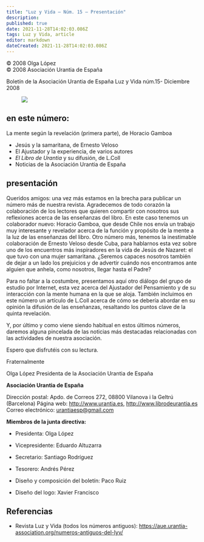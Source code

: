 ```yaml
---
title: "Luz y Vida — Núm. 15 — Presentación"
description: 
published: true
date: 2021-11-28T14:02:03.086Z
tags: Luz y Vida, article
editor: markdown
dateCreated: 2021-11-28T14:02:03.086Z
---
```


<p class="v-card v-sheet theme--light grey lighten-3 px-2">© 2008 Olga López<br>© 2008 Asociación Urantia de España</p>

Boletín de la Asociación Urantia de España
Luz y Vida núm.15- Diciembre 2008

<figure id="Figure_1" class="image urantiapedia">
<img src="/image/article/Luz_y_Vida/LyV1/01.jpg">
</figure>

## en este número:

La mente según la revelación (primera parte), de Horacio Gamboa

- Jesús y la samaritana, de Ernesto Veloso
- El Ajustador y la experiencia, de varios autores
- _El Libro de Urantia_ y su difusión, de L.Coll
- Noticias de la Asociación Urantia de España

## presentación

Queridos amigos: una vez más estamos en la brecha para publicar un número más de nuestra revista. Agradecemos de todo corazón la colaboración de los lectores que quieren compartir con nosotros sus reflexiones acerca de las enseñanzas del libro. En este caso tenemos un colaborador nuevo: Horacio Gamboa, que desde Chile nos envía un trabajo muy interesante y revelador acerca de la función y propósito de la mente a la luz de las enseñanzas del libro. Otro número más, tenemos la inestimable colaboración de Ernesto Veloso desde Cuba, para hablarnos esta vez sobre uno de los encuentros más inspiradores en la vida de Jesús de Nazaret: el que tuvo con una mujer samaritana. ¿Seremos capaces nosotros también de dejar a un lado los prejuicios y de advertir cuándo nos encontramos ante alguien que anhela, como nosotros, llegar hasta el Padre?

Para no faltar a la costumbre, presentamos aquí otro diálogo del grupo de estudio por Internet, esta vez acerca del Ajustador del Pensamiento y de su interacción con la mente humana en la que se aloja. También incluimos en este número un artículo de L.Coll acerca de cómo se debería abordar en su opinión la difusión de las enseñanzas, resaltando los puntos clave de la quinta revelación.

Y, por último y como viene siendo habitual en estos últimos números, daremos alguna pincelada de las noticias más destacadas relacionadas con las actividades de nuestra asociación.

Espero que disfrutéis con su lectura.

Fraternalmente

Olga López
Presidenta de la Asociación Urantia de España

**Asociación Urantia de España**

Dirección postal: Apdo. de Correos 272, 08800 Vilanova i la Geltrú (Barcelona)
Página web: http://www.urantia.es, http://www.librodeurantia.es
Correo electrónico: urantiaesp@gmail.com

**Miembros de la junta directiva:**

- Presidenta: Olga López
- Vicepresidente: Eduardo Altuzarra
- Secretario: Santiago Rodríguez
- Tesorero: Andrés Pérez

- Diseño y composición del boletín: Paco Ruiz
- Diseño del logo: Xavier Francisco

## Referencias

- Revista Luz y Vida (todos los números antiguos): https://aue.urantia-association.org/numeros-antiguos-del-lyv/